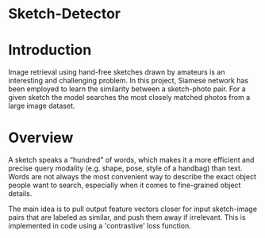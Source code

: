 # Sketch-Detector

# Introduction
Image retrieval using hand-free sketches drawn by amateurs is an interesting and challenging problem. In this project, Siamese network has been employed to learn the similarity between a sketch-photo pair. For a given sketch the model searches the most closely matched photos from a large image dataset.

# Overview
A sketch speaks a “hundred” of words, which makes it a more efficient and precise query modality (e.g. shape, pose, style of a handbag) than text. Words are not always the most convenient way to describe the exact object people want to search, especially when it comes to fine-grained object details.

The main idea is to pull output feature vectors closer for input sketch-image pairs that are labeled as similar, and push them away if irrelevant. This is implemented in code using a 'contrastive' loss function.
